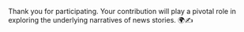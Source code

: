 Thank you for participating. Your contribution will play a pivotal role in exploring the underlying narratives of news stories. 🌍✍
